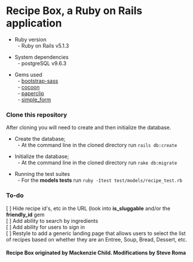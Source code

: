 # Recipe Box, a Ruby on Rails application

* Ruby version<br>
&nbsp; - Ruby on Rails v5.1.3

* System dependencies<br>
&nbsp; - postgreSQL v9.6.3

* Gems used<br>
&nbsp; - [bootstrap-sass](https://rubygems.org/gems/bootstrap-sass)<br>
&nbsp; - [cocoon](https://rubygems.org/gems/cocoon)<br>
&nbsp; - [paperclip](https://rubygems.org/gems/paperclip)<br>
&nbsp; - [simple_form](https://rubygems.org/gems/simple_form)<br>

### Clone this repository

After cloning you will need to create and then initialize the database.

* Create the database;<br>
&nbsp; - At the command line in the cloned directory run `rails db:create`

* Initialize the database;<br>
&nbsp; - At the command line in the cloned directory run `rake db:migrate`

* Running the test suites<br>
&nbsp; - For the **models tests** run `ruby -Itest test/models/recipe_test.rb`

### To-do
[ ] Hide recipe id's, etc in the URL (look into **is_sluggable** and/or the **friendly_id** gem<br>
[ ] Add ability to search by ingredients<br>
[ ] Add ability for users to sign in<br>
[ ] Restyle to add a generic landing page that allows users to select the list of recipes 
based on whether they are an Entree, Soup, Bread, Dessert, etc.<br>

#### Recipe Box originated by Mackenzie Child. Modifications by Steve Roma
